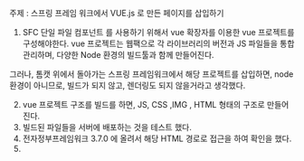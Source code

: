 ~~~
~~~

주제 : 스프링 프레임 워크에서 VUE.js 로 만든 페이지를 삽입하기


1. SFC 단일 파일 컴포넌트 를 사용하기 위해서 vue 확장자를 이용한 vue 프로젝트를 구성해야한다.
vue 프로젝트는 웹팩으로 각 라이브러리의 버전과 JS 파일들을 통합관리하며, 다양한 Node 환경의 빌드툴과 함께 만들어진다.

그러나, 톰캣 위에서 돌아가는 스프링 프레임워크에서 해당 프로젝트를 삽입하면, node환경이 아니므로, 빌드가 되지 않고, 렌더링도 되지 않을거라고 생각했다.

2. vue 프로젝트 구조를 빌드를 하면, JS, CSS ,IMG , HTML 형태의 구조로 만들어진다.
3. 빌드된 파일들을 서버에 배포하는 것을 테스트 했다.
4. 전자정부프레임워크 3.7.0 에 올려서 해당 HTML 경로로 접근을 하여 확인을 했다.
5. 